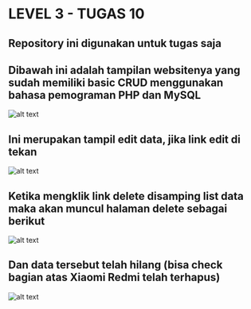 # LEVEL 3 - TUGAS 10

## Repository ini digunakan untuk tugas saja

## Dibawah ini adalah tampilan websitenya yang sudah memiliki basic CRUD menggunakan bahasa pemograman PHP dan MySQL

![alt text](https://github.com/izzy25/tugas10/blob/master/images/image1.png?raw=true)

## Ini merupakan tampil edit data, jika link edit di tekan

![alt text](https://github.com/izzy25/tugas10/blob/master/images/image2.png?raw=true)

## Ketika mengklik link delete disamping list data maka akan muncul halaman delete sebagai berikut

![alt text](https://github.com/izzy25/tugas10/blob/master/images/image3.png?raw=true)

## Dan data tersebut telah hilang (bisa check bagian atas Xiaomi Redmi telah terhapus)

![alt text](https://github.com/izzy25/tugas10/blob/master/images/image4.png?raw=true)